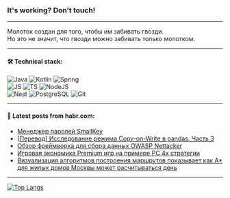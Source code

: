 ### It's working? Don't touch!

---
Молоток создан для того, чтобы им забивать гвозди. <br>
Но это не значит, что гвозди можно забивать только молотком.

---

#### 🛠️ Technical stack:

![Java](https://img.shields.io/badge/Java-informational?logo=Oracle&style=flat&logoColor=white&color=FF4500)
![Kotlin](https://img.shields.io/badge/Kotlin-informational?logo=Kotlin&style=flat&logoColor=white&color=774D97)
![Spring](https://img.shields.io/badge/SpringBoot-informational?logo=SpringBoot&style=flat&logoColor=white&color=6DB33F) <br>
![JS](https://img.shields.io/badge/JS-informational?logo=javaScript&style=flat&logoColor=black&color=F7Df1E)
![TS](https://img.shields.io/badge/TypeScript-informational?logo=typeScript&style=flat&logoColor=black&color=0667A8)
![NodeJS](https://img.shields.io/badge/NodeJS-informational?logo=node.js&style=flat&logoColor=white&color=70A760) <br>
![Nest](https://img.shields.io/badge/NestJS-informational?logo=NestJS&style=flat&logoColor=white&color=E0234E)
![PostgreSQL](https://img.shields.io/badge/PostgreSQL-informational?logo=PostgreSQL&style=flat&logoColor=white&color=DAA520)
![Git](https://img.shields.io/badge/Git-informational?logo=git&style=flat&logoColor=white&color=778899)

___

#### 💬 Latest posts from habr.com:

<!-- BLOG-POST-LIST:START -->
- [Менеджер паролей SmallKey](https://habr.com/ru/articles/773078/?utm_source=habrahabr&utm_medium=rss&utm_campaign=773078)
- [[Перевод] Исследование режима Copy-on-Write в pandas. Часть 3](https://habr.com/ru/companies/wunderfund/articles/769180/?utm_source=habrahabr&utm_medium=rss&utm_campaign=769180)
- [Обзор фреймворка для сбора данных OWASP Nettacker](https://habr.com/ru/companies/first/articles/773474/?utm_source=habrahabr&utm_medium=rss&utm_campaign=773474)
- [Игровая экономика Premium игр на примере PC 4х стратегии](https://habr.com/ru/articles/773186/?utm_source=habrahabr&utm_medium=rss&utm_campaign=773186)
- [Визуализация алгоритмов построения маршрутов показывает как A* для жилых домов Москвы может расчитываться день](https://habr.com/ru/articles/773424/?utm_source=habrahabr&utm_medium=rss&utm_campaign=773424)
<!-- BLOG-POST-LIST:END -->

---
[![Top Langs](https://github-readme-stats-git-master-advtsetting-gmailcom.vercel.app/api/top-langs/?username=zloylis&langs_count=10&hide_title=false&title_color=e6edf3&size_weight=0.5&count_weight=0.5&layout=compact&hide_border=true&theme=dracula)](https://github.com/zloylis)

<!-- ![GitHub stats](https://github-readme-stats-git-master-advtsetting-gmailcom.vercel.app/api?username=zloylis&show_icons=true&hide_border=true&theme=dracula&hide_title=true&include_all_commits=true&count_private=true&hide=contribs&hide_rank=true) -->
